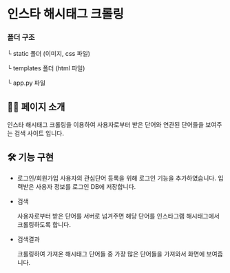 # 인스타 해시태그 크롤링

### 폴더 구조

└ static 폴더 (이미지, css 파일)

└ templates 폴더 (html 파일)

└ app.py 파일

## 💁‍♀️ 페이지 소개

인스타 해시태그 크롤링을 이용하여 사용자로부터 받은 단어와 연관된 단어들을 보여주는 검색 사이트 입니다.

## 🛠 기능 구현

- 로그인/회원가입
  사용자의 관심단어 등록을 위해 로그인 기능을 추가하였습니다. 입력받은 사용자 정보를 로그인 DB에 저장합니다.
- 검색

  사용자로부터 받은 단어를 서버로 넘겨주면 해당 단어를 인스타그램 해시태그에서 크롤링하도록 합니다.

- 검색결과

  크롤링하여 가져온 해시태그 단어들 중 가장 많은 단어들을 가져와서 화면에 보여줍니다.
